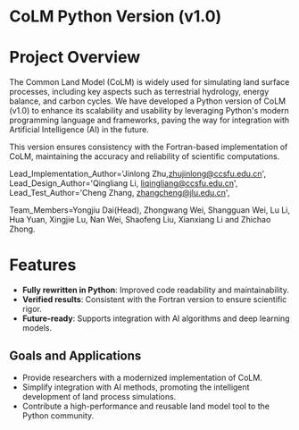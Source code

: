 # CoLM Python Version (v1.0)
# Project Overview
The Common Land Model (CoLM) is widely used for simulating land surface processes, including key aspects such as terrestrial hydrology, energy balance, and carbon cycles. We have developed a Python version of CoLM (v1.0) to enhance its scalability and usability by leveraging Python's modern programming language and frameworks, paving the way for integration with Artificial Intelligence (AI) in the future.

This version ensures consistency with the Fortran-based implementation of CoLM, maintaining the accuracy and reliability of scientific computations.

Lead_Implementation_Author='Jinlong Zhu,zhujinlong@ccsfu.edu.cn',
Lead_Design_Author='Qingliang Li, liqingliang@ccsfu.edu.cn',
Lead_Test_Author='Cheng Zhang, zhangcheng@jlu.edu.cn',

Team_Members=Yongjiu Dai(Head), Zhongwang Wei, Shangguan Wei, Lu Li, Hua Yuan, Xingjie Lu, Nan Wei, Shaofeng Liu, Xianxiang Li and Zhichao Zhong.

# Features
- **Fully rewritten in Python**: Improved code readability and maintainability.
- **Verified results**: Consistent with the Fortran version to ensure scientific rigor.
- **Future-ready**: Supports integration with AI algorithms and deep learning models.
  
## Goals and Applications
- Provide researchers with a modernized implementation of CoLM.
- Simplify integration with AI methods, promoting the intelligent development of land process simulations.
- Contribute a high-performance and reusable land model tool to the Python community.

